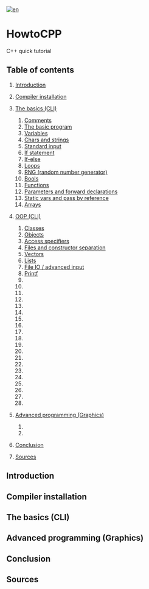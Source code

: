 [![en](https://img.shields.io/badge/lang-en-gre.svg)](https://github.com/trifoil/HowtoCPP/blob/main/README.md) 
# HowtoCPP
C++ quick tutorial

## Table of contents

1. [Introduction](#intro)
2. [Compiler installation](#compiler)
3. [The basics (CLI)](#basics)
   1. [Comments](#comments)
   1. [The basic program](#base)
   2. [Variables](#vars)
   2. [Chars and strings](#charandstrings)
   2. [Standard input](std#)
   2. [If statement](if#)
   2. [If-else](#ifelse)
   2. [Loops](#loops)
   2. [RNG (random number generator)](#rng)
   2. [Bools](#bools)
   2. [Functions](#functions)
   2. [Parameters and forward declarations](#)
   2. [Static vars and pass by reference](#)
   2. [Arrays](#)
4. [OOP (CLI)](#oop)
   1. [Classes](#classes)
   2. [Objects](#objects)
   2. [Access specifiers](#)
   2. [Files and constructor separation](#)
   2. [Vectors](#)
   2. [Lists](#)
   2. [File IO / advanced input](#)
   2. [Printf](#)
   2. [](#)
   2. [](#)
   2. [](#)
   2. [](#)
   2. [](#)
   2. [](#)
   2. [](#)
   2. [](#)
   2. [](#)
   2. [](#)
   2. [](#)
   2. [](#)
   2. [](#)
   2. [](#)
   2. [](#)
   2. [](#)
   2. [](#)
   2. [](#)
   2. [](#)
   2. [](#)

4. [Advanced programming (Graphics)](#)
   1. [](#)
   2. [](#)
5. [Conclusion](#conclusion)
6. [Sources](#sources)

## Introduction



## Compiler installation



## The basics (CLI)



## Advanced programming (Graphics)



## Conclusion



## Sources